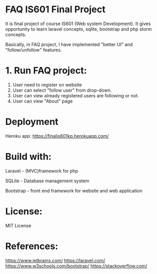 # FAQ IS601 Final Project 

It is final project of course IS601 (Web system Development).
It gives opportunity to learn laravel concepts, sqlite, bootstrap and php storm concepts.

Basically, in FAQ project, I have implemented "better UI" and "follow/unfollow" features. 

# 1. Run FAQ project:

1. User need to register on website
2. User can select "follow user" from drop-down.
3. User can view already registered users are following or not.
4. User can view "About" page

# Deployment 
Heroku app: https://finalis601kp.herokuapp.com/

# Build with:
Laravel - (MVC)framework for php
   
SQLite - Database management system

Bootstrap - front end framework for website and web application

# License:
MIT License 

# References:

https://www.jetbrains.com/
https://laravel.com/
https://www.w3schools.com/bootstrap/
https://stackoverflow.com/








